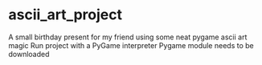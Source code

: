 # ascii_art_project
A small birthday present for my friend using some neat pygame ascii art magic
Run project with a PyGame interpreter
Pygame module needs to be downloaded
